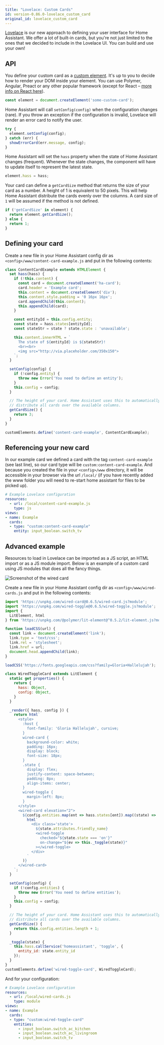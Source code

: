 ```yaml
---
title: "Lovelace: Custom Cards"
id: version-0.86.0-lovelace_custom_card
original_id: lovelace_custom_card
---
```


[Lovelace](https://www.home-assistant.io/lovelace/) is our new approach to defining your user interface for Home Assistant. We offer a lot of built-in cards, but you're not just limited to the ones that we decided to include in the Lovelace UI. You can build and use your own!

## API

You define your custom card as a [custom element](https://developer.mozilla.org/en-US/docs/Web/Web_Components/Using_custom_elements). It's up to you to decide how to render your DOM inside your element. You can use Polymer, Angular, Preact or any other popular framework (except for React – [more info on React here](https://custom-elements-everywhere.com/#react)).

```js
const element = document.createElement('some-custom-card');
```

Home Assistant will call `setConfig(config)` when the configuration changes (rare). If you throw an exception if the configuration is invalid, Lovelace will render an error card to notify the user.

```js
try {
  element.setConfig(config);
} catch (err) {
  showErrorCard(err.message, config);
}
```

Home Assistant will set the `hass` property when the state of Home Assistant changes (frequent). Whenever the state changes, the component will have to update itself to represent the latest state.

```js
element.hass = hass;
```

Your card can define a `getCardSize` method that returns the size of your card as a number. A height of 1 is equivalent to 50 pixels. This will help Home Assistant distribute the cards evenly over the columns. A card size of `1` will be assumed if the method is not defined.

```js
if ('getCardSize' in element) {
  return element.getCardSize();
} else {
  return 1;
}
```

## Defining your card

Create a new file in your Home Assistant config dir as `<config>/www/content-card-example.js` and put in the following contents:

```js
class ContentCardExample extends HTMLElement {
  set hass(hass) {
    if (!this.content) {
      const card = document.createElement('ha-card');
      card.header = 'Example card';
      this.content = document.createElement('div');
      this.content.style.padding = '0 16px 16px';
      card.appendChild(this.content);
      this.appendChild(card);
    }

    const entityId = this.config.entity;
    const state = hass.states[entityId];
    const stateStr = state ? state.state : 'unavailable';

    this.content.innerHTML = `
      The state of ${entityId} is ${stateStr}!
      <br><br>
      <img src="http://via.placeholder.com/350x150">
    `;
  }

  setConfig(config) {
    if (!config.entity) {
      throw new Error('You need to define an entity');
    }
    this.config = config;
  }

  // The height of your card. Home Assistant uses this to automatically
  // distribute all cards over the available columns.
  getCardSize() {
    return 3;
  }
}

customElements.define('content-card-example', ContentCardExample);
```

## Referencing your new card

In our example card we defined a card with the tag `content-card-example` (see last line), so our card type will be `custom:content-card-example`. And because you created the file in your `<config>/www` directory, it will be accessible in your browser via the url `/local/` (if you have recently added the www folder you will need to re-start home assistant for files to be picked up).

```yaml
# Example Lovelace configuration
resources:
  - url: /local/content-card-example.js
    type: js
views:
- name: Example
  cards:
  - type: "custom:content-card-example"
    entity: input_boolean.switch_tv
```

## Advanced example

Resources to load in Lovelace can be imported as a JS script, an HTML import or as a JS module import. Below is an example of a custom card using JS modules that does all the fancy things.

![Screenshot of the wired card](/img/en/frontend/lovelace-ui-custom-card-screenshot.png)

Create a new file in your Home Assistant config dir as `<config>/www/wired-cards.js` and put in the following contents:

```js
import 'https://unpkg.com/wired-card@0.6.5/wired-card.js?module';
import 'https://unpkg.com/wired-toggle@0.6.5/wired-toggle.js?module';
import {
  LitElement, html
} from 'https://unpkg.com/@polymer/lit-element@^0.5.2/lit-element.js?module';

function loadCSS(url) {
  const link = document.createElement('link');
  link.type = 'text/css';
  link.rel = 'stylesheet';
  link.href = url;
  document.head.appendChild(link);
}

loadCSS('https://fonts.googleapis.com/css?family=Gloria+Hallelujah');

class WiredToggleCard extends LitElement {
  static get properties() {
    return {
      hass: Object,
      config: Object,
    }
  }

  _render({ hass, config }) {
    return html`
      <style>
        :host {
          font-family: 'Gloria Hallelujah', cursive;
        }
        wired-card {
          background-color: white;
          padding: 16px;
          display: block;
          font-size: 18px;
        }
        .state {
          display: flex;
          justify-content: space-between;
          padding: 8px;
          align-items: center;
        }
        wired-toggle {
          margin-left: 8px;
        }
      </style>
      <wired-card elevation="2">
        ${config.entities.map(ent => hass.states[ent]).map((state) =>
          html`
            <div class='state'>
              ${state.attributes.friendly_name}
              <wired-toggle
                checked="${state.state === 'on'}"
                on-change="${ev => this._toggle(state)}"
              ></wired-toggle>
            </div>
          `
        )}
      </wired-card>
    `;
  }

  setConfig(config) {
    if (!config.entities) {
      throw new Error('You need to define entities');
    }
    this.config = config;
  }

  // The height of your card. Home Assistant uses this to automatically
  // distribute all cards over the available columns.
  getCardSize() {
    return this.config.entities.length + 1;
  }

  _toggle(state) {
    this.hass.callService('homeassistant', 'toggle', {
      entity_id: state.entity_id
    });
  }
}
customElements.define('wired-toggle-card', WiredToggleCard);
```

And for your configuration:

```yaml
# Example Lovelace configuration
resources:
  - url: /local/wired-cards.js
    type: module
views:
- name: Example
  cards:
  - type: "custom:wired-toggle-card"
    entities:
      - input_boolean.switch_ac_kitchen
      - input_boolean.switch_ac_livingroom
      - input_boolean.switch_tv
```
